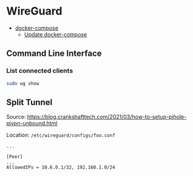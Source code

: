# WireGuard <!-- omit in toc -->

- [docker-compose](#docker-compose)
  - [Update docker-compose](#update-docker-compose)

## Command Line Interface

### List connected clients
```bash
sudo wg show
```

## Split Tunnel

Source: https://blog.crankshafttech.com/2021/03/how-to-setup-pihole-pivpn-unbound.html

Location: `/etc/wireguard/configs/foo.conf`
```
...

[Peer]
...
AllowedIPs = 10.6.0.1/32, 192.168.1.0/24
```
